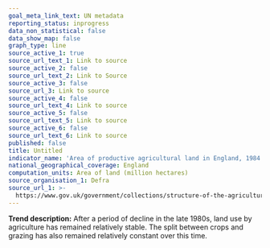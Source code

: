 ```yaml
---
goal_meta_link_text: UN metadata
reporting_status: inprogress
data_non_statistical: false
data_show_map: false
graph_type: line
source_active_1: true
source_url_text_1: Link to source
source_active_2: false
source_url_text_2: Link to Source
source_active_3: false
source_url_3: Link to source
source_active_4: false
source_url_text_4: Link to source
source_active_5: false
source_url_text_5: Link to source
source_active_6: false
source_url_text_6: Link to source
published: false
title: Untitled
indicator_name: 'Area of productive agricultural land in England, 1984 to 2019'
national_geographical_coverage: England
computation_units: Area of land (million hectares)
source_organisation_1: Defra
source_url_1: >-
  https://www.gov.uk/government/collections/structure-of-the-agricultural-industry
---
```

**Trend description:** After a period of decline in the late 1980s, land use by agriculture has remained relatively stable. The split between crops and grazing has also remained relatively constant over this time.

